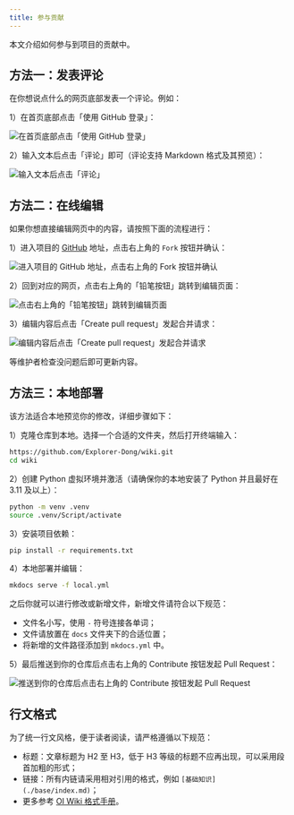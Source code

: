 ```yaml
---
title: 参与贡献
---
```


本文介绍如何参与到项目的贡献中。

## 方法一：发表评论

在你想说点什么的网页底部发表一个评论。例如：

1）在首页底部点击「使用 GitHub 登录」：

![在首页底部点击「使用 GitHub 登录」](https://cdn.dwj601.cn/images/20251020212913124.png)

2）输入文本后点击「评论」即可（评论支持 Markdown 格式及其预览）：

![输入文本后点击「评论」](https://cdn.dwj601.cn/images/20251020213110204.png)

## 方法二：在线编辑

如果你想直接编辑网页中的内容，请按照下面的流程进行：

1）进入项目的 [GitHub](https://github.com/Explorer-Dong/wiki) 地址，点击右上角的 `Fork` 按钮并确认：

![进入项目的 GitHub 地址，点击右上角的 Fork 按钮并确认](https://cdn.dwj601.cn/images/20251020215405589.png)

2）回到对应的网页，点击右上角的「铅笔按钮」跳转到编辑页面：

![点击右上角的「铅笔按钮」跳转到编辑页面](https://cdn.dwj601.cn/images/20251020215005418.png)

3）编辑内容后点击「Create pull request」发起合并请求：

![编辑内容后点击「Create pull request」发起合并请求](https://cdn.dwj601.cn/images/20251020215103475.png)

等维护者检查没问题后即可更新内容。

## 方法三：本地部署

该方法适合本地预览你的修改，详细步骤如下：

1）克隆仓库到本地。选择一个合适的文件夹，然后打开终端输入：

```bash
https://github.com/Explorer-Dong/wiki.git
cd wiki
```

2）创建 Python 虚拟环境并激活（请确保你的本地安装了 Python 并且最好在 3.11 及以上）：

```bash
python -m venv .venv
source .venv/Script/activate
```

3）安装项目依赖：

```bash
pip install -r requirements.txt
```

4）本地部署并编辑：

```bash
mkdocs serve -f local.yml
```

之后你就可以进行修改或新增文件，新增文件请符合以下规范：

- 文件名小写，使用 `-` 符号连接各单词；
- 文件请放置在 `docs` 文件夹下的合适位置；
- 将新增的文件路径添加到 `mkdocs.yml` 中。

5）最后推送到你的仓库后点击右上角的 Contribute 按钮发起 Pull Request：

![推送到你的仓库后点击右上角的 Contribute 按钮发起 Pull Request](https://cdn.dwj601.cn/images/20251020220221619.png)

## 行文格式

为了统一行文风格，便于读者阅读，请严格遵循以下规范：

- 标题：文章标题为 H2 至 H3，低于 H3 等级的标题不应再出现，可以采用段首加粗的形式；
- 链接：所有内链请采用相对引用的格式，例如 `[基础知识](./base/index.md)`；
- 更多参考 [OI Wiki 格式手册](https://oi-wiki.org/intro/format/)。
